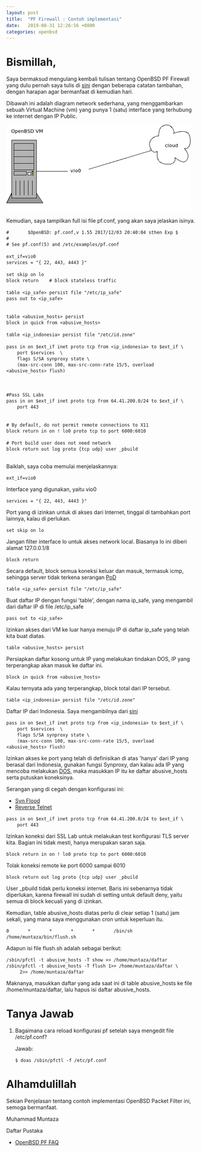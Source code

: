 ```yaml
---
layout: post
title:  "PF Firewall : Contoh implementasi"
date:   2019-08-31 12:26:56 +0800
categories: openbsd
---
```


# Bismillah,

Saya bermaksud mengulang kembali tulisan tentang OpenBSD PF Firewall
yang dulu pernah saya tulis di [sini](https://muntaza.wordpress.com/2016/08/17/openbsd-pf-firewall-untuk-terima-koneksi-hanya-dari-ip-indonesia/) dengan beberapa catatan tambahan, dengan harapan agar bermanfaat di kemudian hari.

Dibawah ini adalah diagram network sederhana, yang menggambarkan sebuah Virtual Machine (vm) yang punya 1 (satu) interface yang terhubung ke internet dengan IP Public.

![network diagram](/assets/pf1.png)

Kemudian, saya tampilkan full isi file pf.conf, yang akan saya jelaskan isinya.

```text
#       $OpenBSD: pf.conf,v 1.55 2017/12/03 20:40:04 sthen Exp $
#
# See pf.conf(5) and /etc/examples/pf.conf

ext_if=vio0
services = "{ 22, 443, 4443 }"

set skip on lo
block return    # block stateless traffic

table <ip_safe> persist file "/etc/ip_safe"
pass out to <ip_safe>


table <abusive_hosts> persist
block in quick from <abusive_hosts>

table <ip_indonesia> persist file "/etc/id.zone"

pass in on $ext_if inet proto tcp from <ip_indonesia> to $ext_if \
    port $services  \
    flags S/SA synproxy state \
    (max-src-conn 100, max-src-conn-rate 15/5, overload <abusive_hosts> flush)



#Pass SSL Labs
pass in on $ext_if inet proto tcp from 64.41.200.0/24 to $ext_if \
    port 443


# By default, do not permit remote connections to X11
block return in on ! lo0 proto tcp to port 6000:6010

# Port build user does not need network
block return out log proto {tcp udp} user _pbuild


```

Baiklah, saya coba memulai menjelaskannya:

```text
ext_if=vio0
```

Interface yang digunakan, yaitu vio0

```text
services = "{ 22, 443, 4443 }"
```

Port yang di izinkan untuk di akses dari Internet, tinggal di tambahkan port lainnya, kalau di perlukan.

```text
set skip on lo
```

Jangan filter interface lo untuk akses network local. Biasanya lo ini diberi alamat 127.0.0.1/8

```text
block return
```

Secara default, block semua koneksi keluar dan masuk, termasuk icmp, sehingga server tidak terkena serangan [PoD](https://en.wikipedia.org/wiki/Ping_of_death)

```text
table <ip_safe> persist file "/etc/ip_safe"
```

Buat daftar IP dengan fungsi 'table', dengan nama ip_safe, yang mengambil dari daftar IP di file /etc/ip_safe

```text
pass out to <ip_safe>
```

Izinkan akses dari VM ke luar hanya menuju IP di daftar ip_safe yang telah kita buat diatas.

```text
table <abusive_hosts> persist
```

Persiapkan daftar kosong untuk IP yang melakukan tindakan DOS, IP yang terperangkap akan masuk ke daftar ini.

```text
block in quick from <abusive_hosts>
```

Kalau ternyata ada yang terperangkap, block total dari IP tersebut.

```text
table <ip_indonesia> persist file "/etc/id.zone"
```

Daftar IP dari Indonesia. Saya mengambilnya dari [sini](http://www.ipdeny.com/ipblocks/)

```text
pass in on $ext_if inet proto tcp from <ip_indonesia> to $ext_if \
    port $services  \
    flags S/SA synproxy state \
    (max-src-conn 100, max-src-conn-rate 15/5, overload <abusive_hosts> flush)
```

Izinkan akses ke port yang telah di definisikan di atas 'hanya' dari IP yang berasal dari Indonesia, gunakan fungsi Synproxy, dan kalau ada IP yang mencoba melakukan [DOS](https://en.wikipedia.org/wiki/Denial-of-service_attack), maka masukkan IP itu ke daftar abusive_hosts serta putuskan koneksinya.

Serangan yang di cegah dengan konfigurasi ini:
- [Syn Flood](https://www.imperva.com/learn/application-security/syn-flood/)
- [Reverse Telnet](https://en.wikipedia.org/wiki/Reverse_connection)


```text
pass in on $ext_if inet proto tcp from 64.41.200.0/24 to $ext_if \
    port 443
```

Izinkan koneksi dari SSL Lab untuk melakukan test konfigurasi TLS server kita. Bagian ini tidak mesti, hanya merupakan saran saja.

```text
block return in on ! lo0 proto tcp to port 6000:6010
```

Tolak koneksi remote ke port 6000 sampai 6010

```text
block return out log proto {tcp udp} user _pbuild
```

User _pbuild tidak perlu koneksi internet. Baris ini sebenarnya tidak diperlukan, karena firewall ini sudah di setting untuk default deny, yaitu semua di block kecuali yang di izinkan.


Kemudian, table abusive_hosts diatas perlu di clear setiap 1 (satu) jam sekali, yang mana saya menggunakan cron untuk keperluan itu.

```text
0       *       *       *       *       /bin/sh /home/muntaza/bin/flush.sh
```

Adapun isi file flush.sh adalah sebagai berikut:

```text
/sbin/pfctl -t abusive_hosts -T show >> /home/muntaza/daftar
/sbin/pfctl -t abusive_hosts -T flush 1>> /home/muntaza/daftar \
     2>> /home/muntaza/daftar
```

Maknanya, masukkan daftar yang ada saat ini di table abusive_hosts ke file /home/muntaza/daftar, lalu hapus isi daftar abusive_hosts.

# Tanya Jawab

1.  Bagaimana cara reload konfigurasi pf setelah saya mengedit
    file /etc/pf.conf?

    Jawab:

    ```text
    $ doas /sbin/pfctl -f /etc/pf.conf
    ```


# Alhamdulillah

Sekian Penjelasan tentang contoh implementasi OpenBSD Packet Filter ini, semoga bermanfaat.

Muhammad Muntaza




Daftar Pustaka

- [OpenBSD PF FAQ](https://www.openbsd.org/faq/pf/)
